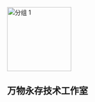 
<img width="150" height="150" alt="分组 1" src="https://github.com/user-attachments/assets/621124e4-fabe-4f8b-93e2-b0c3d57d07b2" />

## 万物永存技术工作室

